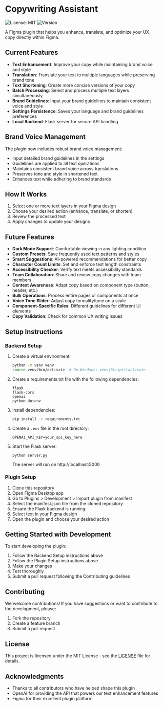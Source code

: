 # Copywriting Assistant

![License: MIT](https://img.shields.io/badge/License-MIT-yellow.svg)
![Version](https://img.shields.io/badge/version-0.1.6-blue)

A Figma plugin that helps you enhance, translate, and optimize your UX copy directly within Figma.

## Current Features

- **Text Enhancement**: Improve your copy while maintaining brand voice and style
- **Translation**: Translate your text to multiple languages while preserving brand tone
- **Text Shortening**: Create more concise versions of your copy
- **Batch Processing**: Select and process multiple text layers simultaneously
- **Brand Guidelines**: Input your brand guidelines to maintain consistent voice and style
- **Settings Persistence**: Saves your language and brand guidelines preferences
- **Local Backend**: Flask server for secure API handling

## Brand Voice Management

The plugin now includes robust brand voice management:
- Input detailed brand guidelines in the settings
- Guidelines are applied to all text operations
- Maintains consistent brand voice across translations
- Preserves tone and style in shortened text
- Enhances text while adhering to brand standards

## How It Works

1. Select one or more text layers in your Figma design
2. Choose your desired action (enhance, translate, or shorten)
3. Review the processed text
4. Apply changes to update your designs

## Future Features
- **Dark Mode Support**: Comfortable viewing in any lighting condition
- **Custom Presets**: Save frequently used text patterns and styles
- **Smart Suggestions**: AI-powered recommendations for better copy
- **Character Count Limits**: Set and enforce text length constraints
- **Accessibility Checker**: Verify text meets accessibility standards
- **Team Collaboration**: Share and review copy changes with team members
- **Context Awareness**: Adapt copy based on component type (button, header, etc.)
- **Bulk Operations**: Process entire pages or components at once
- **Voice Tone Slider**: Adjust copy formality/tone on a scale
- **Component-Specific Rules**: Different guidelines for different UI elements
- **Copy Validation**: Check for common UX writing issues


## Setup Instructions

### Backend Setup
1. Create a virtual environment:
   ```bash
   python -m venv venv
   source venv/bin/activate  # On Windows: venv\Scripts\activate
   ```

2. Create a requirements.txt file with the following dependencies:
   ```
   flask
   flask-cors
   openai
   python-dotenv
   ```

3. Install dependencies:
   ```bash
   pip install -r requirements.txt
   ```

4. Create a `.env` file in the root directory:
   ```
   OPENAI_API_KEY=your_api_key_here
   ```

5. Start the Flask server:
   ```bash
   python server.py
   ```
   The server will run on http://localhost:5000

### Plugin Setup
1. Clone this repository
2. Open Figma Desktop app
3. Go to Plugins > Development > Import plugin from manifest
4. Select the manifest.json file from the cloned repository
5. Ensure the Flask backend is running
6. Select text in your Figma design
7. Open the plugin and choose your desired action


## Getting Started with Development

To start developing the plugin:

1. Follow the Backend Setup instructions above
2. Follow the Plugin Setup instructions above
3. Make your changes
4. Test thoroughly
5. Submit a pull request following the Contributing guidelines

## Contributing

We welcome contributions! If you have suggestions or want to contribute to the development, please:

1. Fork the repository
2. Create a feature branch
3. Submit a pull request

## License

This project is licensed under the MIT License - see the [LICENSE](LICENSE) file for details.

## Acknowledgments

* Thanks to all contributors who have helped shape this plugin
* OpenAI for providing the API that powers our text enhancement features
* Figma for their excellent plugin platform 